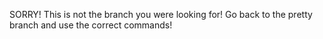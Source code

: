 SORRY!
This is not the branch you were looking for! 
Go back to the pretty branch and use the correct commands!
